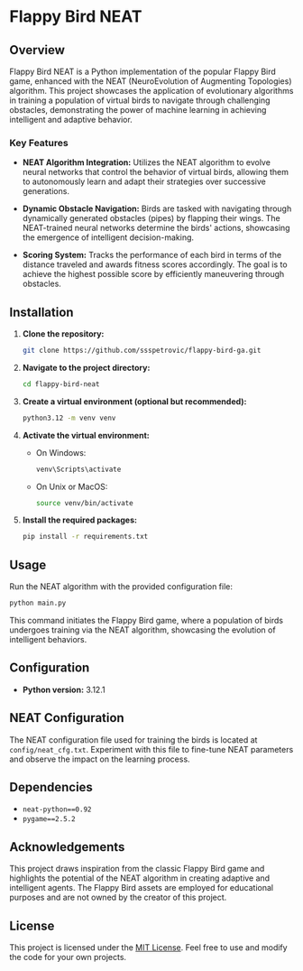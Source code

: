 # Flappy Bird NEAT

## Overview

Flappy Bird NEAT is a Python implementation of the popular Flappy Bird game, enhanced with the NEAT (NeuroEvolution of Augmenting Topologies) algorithm. This project showcases the application of evolutionary algorithms in training a population of virtual birds to navigate through challenging obstacles, demonstrating the power of machine learning in achieving intelligent and adaptive behavior.

### Key Features

- **NEAT Algorithm Integration:** Utilizes the NEAT algorithm to evolve neural networks that control the behavior of virtual birds, allowing them to autonomously learn and adapt their strategies over successive generations.

- **Dynamic Obstacle Navigation:** Birds are tasked with navigating through dynamically generated obstacles (pipes) by flapping their wings. The NEAT-trained neural networks determine the birds' actions, showcasing the emergence of intelligent decision-making.

- **Scoring System:** Tracks the performance of each bird in terms of the distance traveled and awards fitness scores accordingly. The goal is to achieve the highest possible score by efficiently maneuvering through obstacles.

## Installation

1. **Clone the repository:**
   
   ```bash
   git clone https://github.com/ssspetrovic/flappy-bird-ga.git
   ```

2. **Navigate to the project directory:**
   
   ```bash
   cd flappy-bird-neat
   ```

3. **Create a virtual environment (optional but recommended):**
   
   ```bash
   python3.12 -m venv venv
   ```

4. **Activate the virtual environment:**
   
   - On Windows:

     ```bash
     venv\Scripts\activate
     ```

   - On Unix or MacOS:

     ```bash
     source venv/bin/activate
     ```

5. **Install the required packages:**
   
   ```bash
   pip install -r requirements.txt
   ```

## Usage

Run the NEAT algorithm with the provided configuration file:

```bash
python main.py
```

This command initiates the Flappy Bird game, where a population of birds undergoes training via the NEAT algorithm, showcasing the evolution of intelligent behaviors.

## Configuration

- **Python version:** 3.12.1

## NEAT Configuration

The NEAT configuration file used for training the birds is located at `config/neat_cfg.txt`. Experiment with this file to fine-tune NEAT parameters and observe the impact on the learning process.

## Dependencies

- `neat-python==0.92`
- `pygame==2.5.2`

## Acknowledgements

This project draws inspiration from the classic Flappy Bird game and highlights the potential of the NEAT algorithm in creating adaptive and intelligent agents. The Flappy Bird assets are employed for educational purposes and are not owned by the creator of this project.

## License

This project is licensed under the [MIT License](LICENSE). Feel free to use and modify the code for your own projects.
